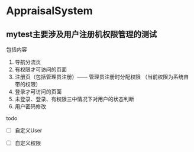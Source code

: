 # AppraisalSystem

## mytest主要涉及用户注册机权限管理的测试

包括内容
   1. 导航分流页
   2. 有权限才可访问的页面
   3. 注册页（包括管理员注册）—— 管理员注册时分配权限 （当前权限为系统自带的权限）
   4. 登录才可访问的页面
   5. 未登录、登录、有权限三中情况下对用户的状态判断
   6. 用户密码修改

todo
- [ ]  自定义User
- [ ]  自定义权限 

